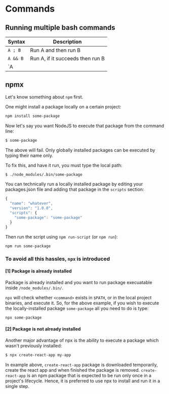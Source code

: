 # Commands

## Running multiple bash commands

| Syntax | Description |
|--|--|
| `A ; B` | Run A and then run B |
| `A && B` | Run A, if it succeeds then run B |
| `A || B` | Run A, if it fails then run B |

## npmx

Let's know something about `npm` first.

One might install a package locally on a certain project:

```bash
npm install some-package
```

Now let's say you want NodeJS to execute that package from the command line:

```bash
$ some-package
```

The above will fail. Only globally installed packages can be executed by typing their name only.

To fix this, and have it run, you must type the local path:

```bash
$ ./node_modules/.bin/some-package
```

You can technically run a locally installed package by editing your packages.json file and adding that package in the `scripts` section:

```js
{
  "name": "whatever",
  "version": "1.0.0",
  "scripts": {
    "some-package": "some-package"
  }
}
```

Then run the script using `npm run-script` (or `npm run`):

```bash
npm run some-package
```

### To avoid all this hassles, `npx` is introduced

#### [1] Package is already installed

Package is already installed and you want to run package execuatable inside `/node_modules/.bin/`.

`npx` will check whether `<command>` exists in `$PATH`, or in the local project binaries, and execute it. So, for the above example, if you wish to execute the locally-installed package `some-package` all you need to do is type:

```bash
npx some-package
```

#### [2] Package is not already installed

Another major advantage of npx is the ability to execute a package which wasn't previously installed:

```bash
$ npx create-react-app my-app
```

In example above, `create-react-app` package is downloaded temporarily, create the react app and when finished the package is removed. `create-react-app` is an npm package that is expected to be run only once in a project's lifecycle. Hence, it is preferred to use npx to install and run it in a single step.
